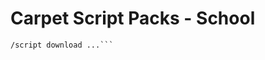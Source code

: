 # Carpet Script Packs - School
```/carpet setDefault scriptsAppStore scriptpacks/school/contents
/script download ...```

